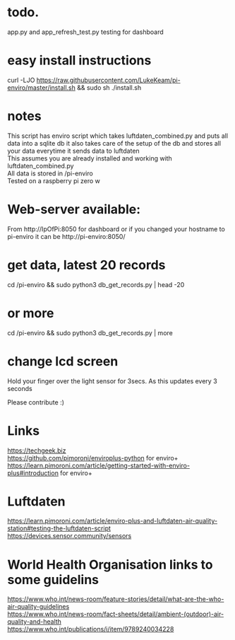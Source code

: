 # todo.
app.py and app_refresh_test.py testing for dashboard 

# easy install instructions 
curl -LJO https://raw.githubusercontent.com/LukeKeam/pi-enviro/master/install.sh && sudo sh ./install.sh

# notes
This script has enviro script which takes luftdaten_combined.py and puts all data into a sqlite db it also takes care of the setup of the db and stores all your data everytime it sends data to luftdaten <br/>
This assumes you are already installed and working with luftdaten_combined.py <br/>
All data is stored in /pi-enviro <br/>
Tested on a raspberry pi zero w

# Web-server available:
From http://IpOfPi:8050 for dashboard or if you changed your hostname to pi-enviro it can be http://pi-enviro:8050/

# get data, latest 20 records
cd /pi-enviro && sudo python3 db_get_records.py | head -20
# or more
cd /pi-enviro && sudo python3 db_get_records.py | more

# change lcd screen 
Hold your finger over the light sensor for 3secs. As this updates every 3 seconds

Please contribute :)

# Links
https://techgeek.biz <br />
https://github.com/pimoroni/enviroplus-python for enviro+ <br/>
https://learn.pimoroni.com/article/getting-started-with-enviro-plus#introduction for enviro+<br/>

# Luftdaten
https://learn.pimoroni.com/article/enviro-plus-and-luftdaten-air-quality-station#testing-the-luftdaten-script <br/>
https://devices.sensor.community/sensors 

# World Health Organisation links to some guidelins
https://www.who.int/news-room/feature-stories/detail/what-are-the-who-air-quality-guidelines <br/>
https://www.who.int/news-room/fact-sheets/detail/ambient-(outdoor)-air-quality-and-health <br/>
https://www.who.int/publications/i/item/9789240034228 <br/>